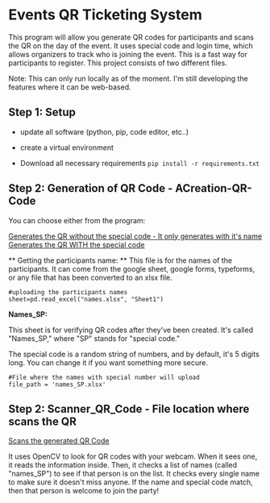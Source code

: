 # Events QR Ticketing System

This program will allow you generate QR codes for participants and scans the QR on the day of the event. It uses special code and login time, which allows organizers to track who is joining the event. This is a fast way for participants to register.
This project consists of two different files.

Note: This can only run locally as of the moment. I'm still developing the features where it can be web-based.

## Step 1: Setup
- update all software (python, pip, code editor, etc..)
- create a virtual environment

- Download all necessary requirements
`pip install -r requirements.txt`

## Step 2: Generation of QR Code - ACreation-QR-Code

You can choose either from the program:

[Generates the QR without the special code - It only generates with it's name](https://github.com/Aleana-Beat0/Qr_Code/blob/c4fed838d6ea797334f077ae8394a01c14bb04bb/ACreation_QR_Code/generates_QR._WSP.py)
[Generates the QR WITH the special code](https://github.com/Aleana-Beat0/Qr_Code/blob/main/ACreation_QR_Code/generates_QR_SC.py)

** Getting the participants name: **
This file is for the names of the participants. It can come from the google sheet, google forms, typeforms, or any file that has been converted to an xlsx file. 
````
#uploading the participants names
sheet=pd.read_excel("names.xlsx", "Sheet1")
````

**Names_SP:**

This sheet is for verifying QR codes after they've been created.  It's called "Names_SP," where "SP" stands for "special code."

The special code is a random string of numbers, and by default, it's 5 digits long.  You can change it if you want something more secure.
````
#File where the names with special number will upload
file_path = 'names_SP.xlsx'
````

## Step 2: Scanner_QR_Code - File location where scans the QR
[Scans the generated QR Code](https://github.com/Aleana-Beat0/Qr_Code/blob/main/BScanning_QR_Code/Actual_scanner.py)


It uses OpenCV to look for QR codes with your webcam. When it sees one, it reads the information inside. Then, it checks a list of names (called "names_SP") to see if that person is on the list. It checks every single name to make sure it doesn't miss anyone. If the name and special code match, then that person is welcome to join the party!